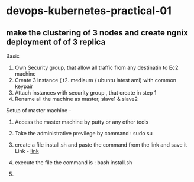 # devops-kubernetes-practical-01
make the clustering of 3 nodes and create ngnix deployment of of 3 replica
--------------------------------------------------------------------------
Basic 
1) Own Security group, that allow all traffic from any destinatin to Ec2 machine 
2) Create 3 instance ( t2. mediaum / ubuntu latest ami) with common keypair
3) Attach instances with security group , that create in step 1
4) Rename all the machine as master, slave1 &  slave2 

Setup of master machine -
1) Access the master machine by putty or any other tools 
2) Take the administrative previlege  by  command : sudo su 
3) create a file install.sh and paste the  command from the link and save it 
   Link - <a target="_blank" href="https://raw.githubusercontent.com/abhiramdas99/devops-kubernetes-practical-01/main/master-node/install.sh">link </a>
   
4) execute the file  the command is : bash install.sh 
5) 


